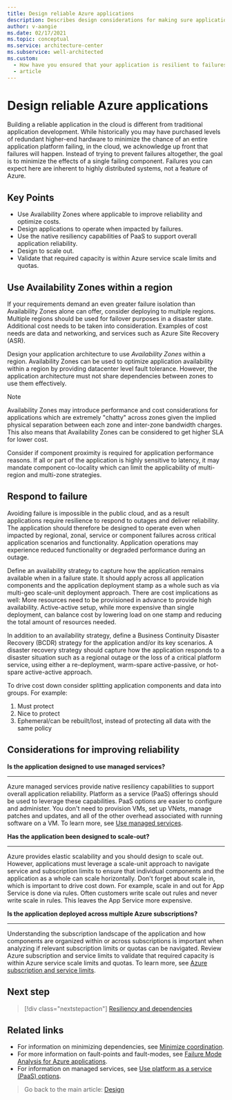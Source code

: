 ```yaml
---
title: Design reliable Azure applications
description: Describes design considerations for making sure applications are resilient to failure.
author: v-aangie
ms.date: 02/17/2021
ms.topic: conceptual
ms.service: architecture-center
ms.subservice: well-architected
ms.custom:
  - How have you ensured that your application is resilient to failures?
  - article
---
```


# Design reliable Azure applications

Building a reliable application in the cloud is different from traditional application development. While historically you may have purchased levels of redundant higher-end hardware to minimize the chance of an entire application platform failing, in the cloud, we acknowledge up front that failures will happen. Instead of trying to prevent failures altogether, the goal is to minimize the effects of a single failing component. Failures you can expect here are inherent to highly distributed systems, not a feature of Azure. 

## Key Points

- Use Availability Zones where applicable to improve reliability and optimize costs.
- Design applications to operate when impacted by failures.
- Use the native resiliency capabilities of PaaS to support overall application reliability.
- Design to scale out.
- Validate that required capacity is within Azure service scale limits and quotas.

## Use Availability Zones within a region

If your requirements demand an even greater failure isolation than Availability Zones alone can offer, consider deploying to multiple regions. Multiple regions should be used for failover purposes in a disaster state. Additional cost needs to be taken into consideration. Examples of cost needs are data and networking, and services such as Azure Site Recovery (ASR).

Design your application architecture to use *Availability Zones* within a region. Availability Zones can be used to optimize application availability within a region by providing datacenter level fault tolerance. However, the application architecture must not share dependencies between zones to use them effectively.

> [!NOTE]
> Availability Zones may introduce performance and cost considerations for applications which are extremely "chatty" across zones given the implied physical separation between each zone and inter-zone bandwidth charges. This also means that Availability Zones can be considered to get higher SLA for lower cost.

Consider if component proximity is required for application performance reasons. If all or part of the application is highly sensitive to latency, it may mandate component co-locality which can limit the applicability of multi-region and multi-zone strategies.

## Respond to failure

Avoiding failure is impossible in the public cloud, and as a result applications require resilience to respond to outages and deliver reliability. The application should therefore be designed to operate even when impacted by regional, zonal, service or component failures across critical application scenarios and functionality. Application operations may experience reduced functionality or degraded performance during an outage.

Define an availability strategy to capture how the application remains available when in a failure state. It should apply across all application components and the application deployment stamp as a whole such as via multi-geo scale-unit deployment approach. There are cost implications as well: More resources need to be provisioned in advance to provide high availability. Active-active setup, while more expensive than single deployment, can balance cost by lowering load on one stamp and reducing the total amount of resources needed.

In addition to an availability strategy, define a Business Continuity Disaster Recovery (BCDR) strategy for the application and/or its key scenarios. A disaster recovery strategy should capture how the application responds to a disaster situation such as a regional outage or the loss of a critical platform service, using either a re-deployment, warm-spare active-passive, or hot-spare active-active approach.

To drive cost down consider splitting application components and data into groups. For example:

1. Must protect
1. Nice to protect
1. Ephemeral/can be rebuilt/lost, instead of protecting all data with the same policy

## Considerations for improving reliability

**Is the application designed to use managed services?**
***

Azure managed services provide native resiliency capabilities to support overall application reliability. Platform as a service (PaaS) offerings should be used to leverage these capabilities. PaaS options are easier to configure and administer. You don't need to provision VMs, set up VNets, manage patches and updates, and all of the other overhead associated with running software on a VM. To learn more, see [Use managed services](https://docs.microsoft.com/azure/architecture/guide/design-principles/managed-services).

**Has the application been designed to scale-out?**
***

Azure provides elastic scalability and you should design to scale out. However, applications must leverage a scale-unit approach to navigate service and subscription limits to ensure that individual components and the application as a whole can scale horizontally. Don't forget about scale in, which is important to drive cost down. For example, scale in and out for App Service is done via rules. Often customers write scale out rules and never write scale in rules. This leaves the App Service more expensive.

**Is the application deployed across multiple Azure subscriptions?**
***

Understanding the subscription landscape of the application and how components are organized within or across subscriptions is important when analyzing if relevant subscription limits or quotas can be navigated. Review Azure subscription and service limits to validate that required capacity is within Azure service scale limits and quotas. To learn more, see [Azure subscription and service limits](https://docs.microsoft.com/azure/azure-resource-manager/management/azure-subscription-service-limits).

## Next step

>[!div class="nextstepaction"]
>[Resiliency and dependencies](/azure/architecture/framework/resiliency/design-resiliency)

## Related links

- For information on minimizing dependencies, see [Minimize coordination](https://docs.microsoft.com/azure/architecture/guide/design-principles/minimize-coordination).
- For more information on fault-points and fault-modes, see [Failure Mode Analysis for Azure applications](https://docs.microsoft.com/azure/architecture/resiliency/failure-mode-analysis).
- For information on managed services, see [Use platform as a service (PaaS) options](https://docs.microsoft.com/azure/architecture/guide/design-principles/managed-services).

> Go back to the main article: [Design](design-checklist.md)
